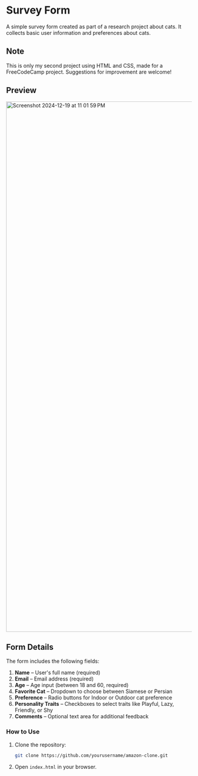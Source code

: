 # Survey Form

A simple survey form created as part of a research project about cats. It collects basic user information and preferences about cats.

## Note

This is only my second project using HTML and CSS, made for a FreeCodeCamp project. Suggestions for improvement are welcome!

## Preview
<img width="1440" alt="Screenshot 2024-12-19 at 11 01 59 PM" src="https://github.com/user-attachments/assets/589c52f5-f280-4677-ad29-5650732736a5" />

## Form Details

The form includes the following fields:

1. **Name** – User's full name (required)
2. **Email** – Email address (required)
3. **Age** – Age input (between 18 and 60, required)
4. **Favorite Cat** – Dropdown to choose between Siamese or Persian
5. **Preference** – Radio buttons for Indoor or Outdoor cat preference
6. **Personality Traits** – Checkboxes to select traits like Playful, Lazy, Friendly, or Shy
7. **Comments** – Optional text area for additional feedback

### How to Use
1. Clone the repository:  
   ```bash
   git clone https://github.com/yourusername/amazon-clone.git
   ```
2. Open `index.html` in your browser.
